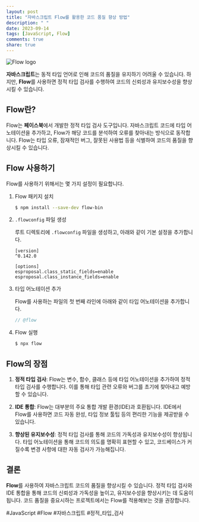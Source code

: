 ```yaml
---
layout: post
title: "자바스크립트 Flow를 활용한 코드 품질 향상 방법"
description: " "
date: 2023-09-14
tags: [JavaScript, Flow]
comments: true
share: true
---
```


![Flow logo](https://flow.org/static/logo.png) 

**자바스크립트**는 동적 타입 언어로 인해 코드의 품질을 유지하기 어려울 수 있습니다. 하지만, **Flow**를 사용하면 정적 타입 검사를 수행하여 코드의 신뢰성과 유지보수성을 향상시킬 수 있습니다. 

## Flow란?

Flow는 **페이스북**에서 개발한 정적 타입 검사 도구입니다. 자바스크립트 코드에 타입 어노테이션을 추가하고, Flow가 해당 코드를 분석하여 오류를 찾아내는 방식으로 동작합니다. Flow는 타입 오류, 잠재적인 버그, 잘못된 사용법 등을 식별하여 코드의 품질을 향상시킬 수 있습니다.

## Flow 사용하기

Flow를 사용하기 위해서는 몇 가지 설정이 필요합니다.

1. Flow 패키지 설치

   ```bash
   $ npm install --save-dev flow-bin
   ```

2. `.flowconfig` 파일 생성

   루트 디렉토리에 `.flowconfig` 파일을 생성하고, 아래와 같이 기본 설정을 추가합니다.

   ```
   [version]
   ^0.142.0

   [options]
   esproposal.class_static_fields=enable
   esproposal.class_instance_fields=enable
   ```

3. 타입 어노테이션 추가

   Flow를 사용하는 파일의 첫 번째 라인에 아래와 같이 타입 어노테이션을 추가합니다.

   ```javascript
   // @flow
   ```

4. Flow 실행

   ```bash
   $ npx flow
   ```

## Flow의 장점

1. **정적 타입 검사**: Flow는 변수, 함수, 클래스 등에 타입 어노테이션을 추가하여 정적 타입 검사를 수행합니다. 이를 통해 타입 관련 오류와 버그를 초기에 찾아내고 예방할 수 있습니다.

2. **IDE 통합**: Flow는 대부분의 주요 통합 개발 환경(IDE)과 호환됩니다. IDE에서 Flow를 사용하면 코드 자동 완성, 타입 정보 툴팁 등의 편리한 기능을 제공받을 수 있습니다.

3. **향상된 유지보수성**: 정적 타입 검사를 통해 코드의 가독성과 유지보수성이 향상됩니다. 타입 어노테이션을 통해 코드의 의도를 명확히 표현할 수 있고, 코드베이스가 커질수록 변경 사항에 대한 자동 검사가 가능해집니다.

## 결론

**Flow**를 사용하여 자바스크립트 코드의 품질을 향상시킬 수 있습니다. 정적 타입 검사와 IDE 통합을 통해 코드의 신뢰성과 가독성을 높이고, 유지보수성을 향상시키는 데 도움이 됩니다. 코드 품질을 중요시하는 프로젝트에서는 Flow를 적용해보는 것을 권장합니다.

#JavaScript #Flow #자바스크립트 #정적_타입_검사